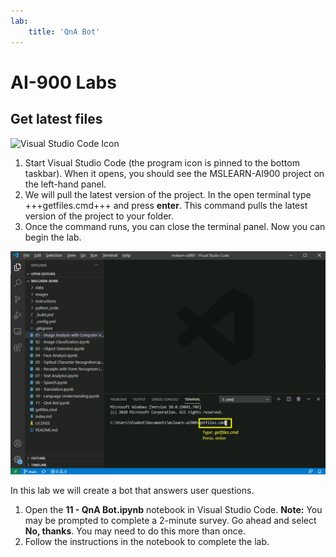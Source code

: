 ```yaml
---
lab:
    title: 'QnA Bot'
---
```


# AI-900 Labs
## Get latest files

![Visual Studio Code Icon](./images/vscode.jpg)

1.  Start Visual Studio Code (the program icon is pinned to the bottom taskbar). When it opens, you should see the MSLEARN-AI900 project on the left-hand panel.
2.  We will pull the latest version of the project. In the open terminal type +++getfiles.cmd+++ and press **enter**. This command pulls the latest version of the project to your folder. 
3.  Once the command runs, you can close the terminal panel. Now you can begin the lab. 

![Support image for using terminal in Visual Studio Code.](./images/terminal_support1.jpg)

In this lab we will create a bot that answers user questions.

1.  Open the **11 - QnA Bot.ipynb** notebook in Visual Studio Code. 
    **Note:** You may be prompted to complete a 2-minute survey. Go ahead and select **No, thanks**. You may need to do this more than once.
2.  Follow the instructions in the notebook to complete the lab.
